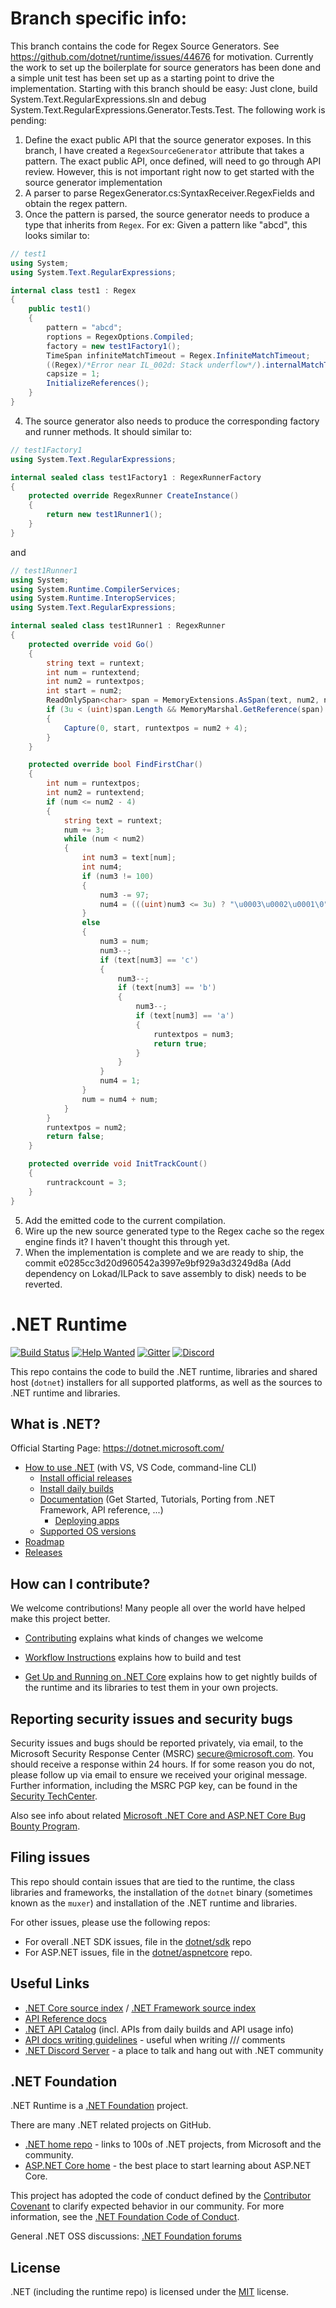 # Branch specific info:
This branch contains the code for Regex Source Generators. See https://github.com/dotnet/runtime/issues/44676 for motivation. Currently the work to set up the boilerplate for source generators has been done and a simple unit test has been set up as a starting point to drive the implementation. Starting with this branch should be easy: Just clone, build System.Text.RegularExpressions.sln and debug System.Text.RegularExpressions.Generator.Tests.Test.  The following work is pending:

1. Define the exact public API that the source generator exposes. In this branch, I have created a `RegexSourceGenerator` attribute that takes a pattern. The exact public API, once defined, will need to go through API review. However, this is not important right now to get started with the source generator implementation
2. A parser to parse RegexGenerator.cs:SyntaxReceiver.RegexFields and obtain the regex pattern.
3. Once the pattern is parsed, the source generator needs to produce a type that inherits from `Regex`. For ex: Given a pattern like "abcd", this looks similar to:

```csharp
// test1
using System;
using System.Text.RegularExpressions;

internal class test1 : Regex
{
	public test1()
	{
		pattern = "abcd";
		roptions = RegexOptions.Compiled;
		factory = new test1Factory1();
		TimeSpan infiniteMatchTimeout = Regex.InfiniteMatchTimeout;
		((Regex)/*Error near IL_002d: Stack underflow*/).internalMatchTimeout = infiniteMatchTimeout;
		capsize = 1;
		InitializeReferences();
	}
}
```
4. The source generator also needs to produce the corresponding factory and runner methods. It should similar to:

```csharp
// test1Factory1
using System.Text.RegularExpressions;

internal sealed class test1Factory1 : RegexRunnerFactory
{
	protected override RegexRunner CreateInstance()
	{
		return new test1Runner1();
	}
}

```
and 
```csharp
// test1Runner1
using System;
using System.Runtime.CompilerServices;
using System.Runtime.InteropServices;
using System.Text.RegularExpressions;

internal sealed class test1Runner1 : RegexRunner
{
	protected override void Go()
	{
		string text = runtext;
		int num = runtextend;
		int num2 = runtextpos;
		int start = num2;
		ReadOnlySpan<char> span = MemoryExtensions.AsSpan(text, num2, num - num2);
		if (3u < (uint)span.Length && MemoryMarshal.GetReference(span) == 'a' && System.Runtime.CompilerServices.Unsafe.Add(ref MemoryMarshal.GetReference(span), 1) == 'b' && System.Runtime.CompilerServices.Unsafe.Add(ref MemoryMarshal.GetReference(span), 2) == 'c' && System.Runtime.CompilerServices.Unsafe.Add(ref MemoryMarshal.GetReference(span), 3) == 'd')
		{
			Capture(0, start, runtextpos = num2 + 4);
		}
	}

	protected override bool FindFirstChar()
	{
		int num = runtextpos;
		int num2 = runtextend;
		if (num <= num2 - 4)
		{
			string text = runtext;
			num += 3;
			while (num < num2)
			{
				int num3 = text[num];
				int num4;
				if (num3 != 100)
				{
					num3 -= 97;
					num4 = (((uint)num3 <= 3u) ? "\u0003\u0002\u0001\0"[num3] : '\u0004');
				}
				else
				{
					num3 = num;
					num3--;
					if (text[num3] == 'c')
					{
						num3--;
						if (text[num3] == 'b')
						{
							num3--;
							if (text[num3] == 'a')
							{
								runtextpos = num3;
								return true;
							}
						}
					}
					num4 = 1;
				}
				num = num4 + num;
			}
		}
		runtextpos = num2;
		return false;
	}

	protected override void InitTrackCount()
	{
		runtrackcount = 3;
	}
}

```
5. Add the emitted code to the current compilation.
6. Wire up the new source generated type to the Regex cache so the regex engine finds it? I haven't thought this through yet.
7. When the implementation is complete and we are ready to ship, the commit e0285cc3d20d960542a3997e9bf929a3d3249d8a (Add dependency on Lokad/ILPack to save assembly to disk) needs to be reverted.

# .NET Runtime
[![Build Status](https://dnceng.visualstudio.com/public/_apis/build/status/dotnet/runtime/runtime?branchName=main)](https://dnceng.visualstudio.com/public/_build/latest?definitionId=686&branchName=main)
[![Help Wanted](https://img.shields.io/github/issues/dotnet/runtime/up-for-grabs?style=flat-square&color=%232EA043&label=help%20wanted)](https://github.com/dotnet/runtime/issues?q=is%3Aissue+is%3Aopen+label%3A%22up-for-grabs%22)
[![Gitter](https://badges.gitter.im/Join%20Chat.svg)](https://gitter.im/dotnet/runtime)
[![Discord](https://img.shields.io/discord/732297728826277939?style=flat-square&label=Discord&logo=discord&logoColor=white&color=7289DA)](https://aka.ms/dotnet-discord)

This repo contains the code to build the .NET runtime, libraries and shared host (`dotnet`) installers for
all supported platforms, as well as the sources to .NET runtime and libraries.

## What is .NET?

Official Starting Page: https://dotnet.microsoft.com/

* [How to use .NET](https://docs.microsoft.com/dotnet/core/get-started) (with VS, VS Code, command-line CLI)
  * [Install official releases](https://dotnet.microsoft.com/download)
  * [Install daily builds](docs/project/dogfooding.md)
  * [Documentation](https://docs.microsoft.com/dotnet/core) (Get Started, Tutorials, Porting from .NET Framework, API reference, ...)
    * [Deploying apps](https://docs.microsoft.com/dotnet/core/deploying)
  * [Supported OS versions](https://github.com/dotnet/core/blob/master/os-lifecycle-policy.md)
* [Roadmap](https://github.com/dotnet/core/blob/master/roadmap.md)
* [Releases](https://github.com/dotnet/core/tree/master/release-notes)

## How can I contribute?

We welcome contributions! Many people all over the world have helped make this project better.

* [Contributing](CONTRIBUTING.md) explains what kinds of changes we welcome
- [Workflow Instructions](docs/workflow/README.md) explains how to build and test
* [Get Up and Running on .NET Core](docs/project/dogfooding.md) explains how to get nightly builds of the runtime and its libraries to test them in your own projects.

## Reporting security issues and security bugs

Security issues and bugs should be reported privately, via email, to the Microsoft Security Response Center (MSRC) <secure@microsoft.com>. You should receive a response within 24 hours. If for some reason you do not, please follow up via email to ensure we received your original message. Further information, including the MSRC PGP key, can be found in the [Security TechCenter](https://www.microsoft.com/msrc/faqs-report-an-issue).

Also see info about related [Microsoft .NET Core and ASP.NET Core Bug Bounty Program](https://www.microsoft.com/msrc/bounty-dot-net-core).

## Filing issues

This repo should contain issues that are tied to the runtime, the class libraries and frameworks, the installation of the `dotnet` binary (sometimes known as the `muxer`) and installation of the .NET runtime and libraries.

For other issues, please use the following repos:

- For overall .NET SDK issues, file in the [dotnet/sdk](https://github.com/dotnet/sdk) repo
- For ASP.NET issues, file in the [dotnet/aspnetcore](https://github.com/dotnet/aspnetcore) repo.

## Useful Links

* [.NET Core source index](https://source.dot.net) / [.NET Framework source index](https://referencesource.microsoft.com)
* [API Reference docs](https://docs.microsoft.com/dotnet/api/?view=netcore-3.1)
* [.NET API Catalog](http://apisof.net) (incl. APIs from daily builds and API usage info)
* [API docs writing guidelines](https://github.com/dotnet/dotnet-api-docs/wiki) - useful when writing /// comments
* [.NET Discord Server](https://aka.ms/dotnet-discord) - a place to talk and hang out with .NET community

## .NET Foundation

.NET Runtime is a [.NET Foundation](https://www.dotnetfoundation.org/projects) project.

There are many .NET related projects on GitHub.

- [.NET home repo](https://github.com/Microsoft/dotnet) - links to 100s of .NET projects, from Microsoft and the community.
- [ASP.NET Core home](https://docs.microsoft.com/aspnet/core/?view=aspnetcore-3.1) - the best place to start learning about ASP.NET Core.

This project has adopted the code of conduct defined by the [Contributor Covenant](http://contributor-covenant.org/) to clarify expected behavior in our community. For more information, see the [.NET Foundation Code of Conduct](http://www.dotnetfoundation.org/code-of-conduct).

General .NET OSS discussions: [.NET Foundation forums](https://forums.dotnetfoundation.org)

## License

.NET (including the runtime repo) is licensed under the [MIT](LICENSE.TXT) license.
